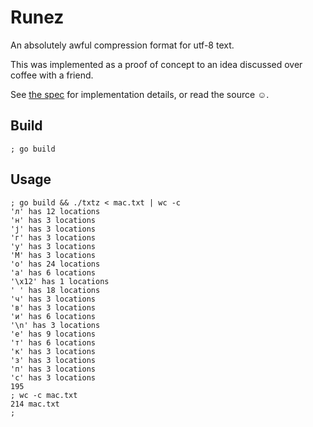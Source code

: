 # Runez

An absolutely awful compression format for utf-8 text.

This was implemented as a proof of concept to an idea discussed over coffee with a friend.

See [the spec](./spec.md) for implementation details, or read the source ☺.

## Build

	; go build

## Usage

	; go build && ./txtz < mac.txt | wc -c
	'л' has 12 locations
	'н' has 3 locations
	'ј' has 3 locations
	'г' has 3 locations
	'у' has 3 locations
	'М' has 3 locations
	'о' has 24 locations
	'а' has 6 locations
	'\x12' has 1 locations
	' ' has 18 locations
	'ч' has 3 locations
	'в' has 3 locations
	'и' has 6 locations
	'\n' has 3 locations
	'е' has 9 locations
	'т' has 6 locations
	'к' has 3 locations
	'з' has 3 locations
	'п' has 3 locations
	'с' has 3 locations
	195
	; wc -c mac.txt
	214 mac.txt
	;

